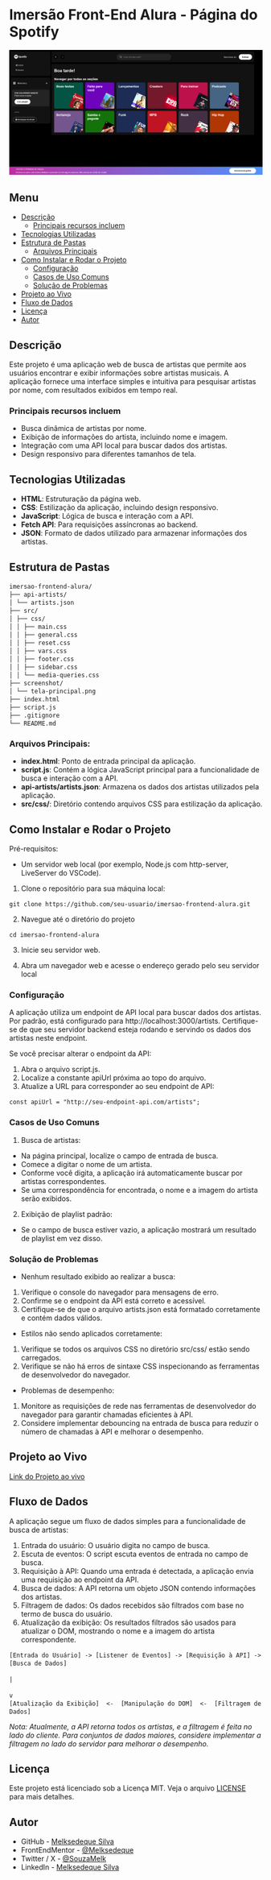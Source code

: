 # Imersão Front-End Alura - Página do Spotify

![Tela Principal](./screenshot/tela-principal.png)

## Menu

- [Descrição](#descrição)
  - [Principais recursos incluem](#principais-recursos-incluem)
- [Tecnologias Utilizadas](#tecnologias-utilizadas)
- [Estrutura de Pastas](#estrutura-de-pastas)
  - [Arquivos Principais](#arquivos-principais)
- [Como Instalar e Rodar o Projeto](#como-instalar-e-rodar-o-projeto)
  - [Configuração](#configuração)
  - [Casos de Uso Comuns](#casos-de-uso-comuns)
  - [Solução de Problemas](#solução-de-problemas)
- [Projeto ao Vivo](#projeto-ao-vivo)
- [Fluxo de Dados](#fluxo-de-dados)
- [Licença](#licença)
- [Autor](#autor)

## Descrição

Este projeto é uma aplicação web de busca de artistas que permite aos usuários encontrar e exibir informações sobre artistas musicais. A aplicação fornece uma interface simples e intuitiva para pesquisar artistas por nome, com resultados exibidos em tempo real.

### Principais recursos incluem

- Busca dinâmica de artistas por nome.
- Exibição de informações do artista, incluindo nome e imagem.
- Integração com uma API local para buscar dados dos artistas.
- Design responsivo para diferentes tamanhos de tela.

## Tecnologias Utilizadas

- **HTML**: Estruturação da página web.
- **CSS**: Estilização da aplicação, incluindo design responsivo.
- **JavaScript**: Lógica de busca e interação com a API.
- **Fetch API**: Para requisições assíncronas ao backend.
- **JSON**: Formato de dados utilizado para armazenar informações dos artistas.

## Estrutura de Pastas

```
imersao-frontend-alura/
├── api-artists/
│ └── artists.json
├── src/
│ ├── css/
│ │ ├── main.css
│ │ ├── general.css
│ │ ├── reset.css
│ │ ├── vars.css
│ │ ├── footer.css
│ │ ├── sidebar.css
│ │ └── media-queries.css
├── screenshot/
│ └── tela-principal.png
├── index.html
├── script.js
├── .gitignore
└── README.md
```

### Arquivos Principais:

- **index.html**: Ponto de entrada principal da aplicação.
- **script.js**: Contém a lógica JavaScript principal para a funcionalidade de busca e interação com a API.
- **api-artists/artists.json**: Armazena os dados dos artistas utilizados pela aplicação.
- **src/css/**: Diretório contendo arquivos CSS para estilização da aplicação.

## Como Instalar e Rodar o Projeto

Pré-requisitos:

- Um servidor web local (por exemplo, Node.js com http-server, LiveServer do VSCode).

1. Clone o repositório para sua máquina local:

```
git clone https://github.com/seu-usuario/imersao-frontend-alura.git
```

2. Navegue até o diretório do projeto

```
cd imersao-frontend-alura
```

3. Inicie seu servidor web.

4. Abra um navegador web e acesse o endereço gerado pelo seu servidor local

### Configuração

A aplicação utiliza um endpoint de API local para buscar dados dos artistas. Por padrão, está configurado para http://localhost:3000/artists. Certifique-se de que seu servidor backend esteja rodando e servindo os dados dos artistas neste endpoint.

Se você precisar alterar o endpoint da API:

1. Abra o arquivo script.js.
2. Localize a constante apiUrl próxima ao topo do arquivo.
3. Atualize a URL para corresponder ao seu endpoint de API:

```
const apiUrl = "http://seu-endpoint-api.com/artists";
```

### Casos de Uso Comuns

1. Busca de artistas:

- Na página principal, localize o campo de entrada de busca.
- Comece a digitar o nome de um artista.
- Conforme você digita, a aplicação irá automaticamente buscar por artistas correspondentes.
- Se uma correspondência for encontrada, o nome e a imagem do artista serão exibidos.

2. Exibição de playlist padrão:

- Se o campo de busca estiver vazio, a aplicação mostrará um resultado de playlist em vez disso.

### Solução de Problemas

- Nenhum resultado exibido ao realizar a busca:

1. Verifique o console do navegador para mensagens de erro.
2. Confirme se o endpoint da API está correto e acessível.
3. Certifique-se de que o arquivo artists.json está formatado corretamente e contém dados válidos.

- Estilos não sendo aplicados corretamente:

1. Verifique se todos os arquivos CSS no diretório src/css/ estão sendo carregados.
2. Verifique se não há erros de sintaxe CSS inspecionando as ferramentas de desenvolvedor do navegador.

- Problemas de desempenho:

1. Monitore as requisições de rede nas ferramentas de desenvolvedor do navegador para garantir chamadas eficientes à API.
2. Considere implementar debouncing na entrada de busca para reduzir o número de chamadas à API e melhorar o desempenho.

## Projeto ao Vivo

[Link do Projeto ao vivo]()

## Fluxo de Dados

A aplicação segue um fluxo de dados simples para a funcionalidade de busca de artistas:

1. Entrada do usuário: O usuário digita no campo de busca.
2. Escuta de eventos: O script escuta eventos de entrada no campo de busca.
3. Requisição à API: Quando uma entrada é detectada, a aplicação envia uma requisição ao endpoint da API.
4. Busca de dados: A API retorna um objeto JSON contendo informações dos artistas.
5. Filtragem de dados: Os dados recebidos são filtrados com base no termo de busca do usuário.
6. Atualização da exibição: Os resultados filtrados são usados para atualizar o DOM, mostrando o nome e a imagem do artista correspondente.

```
[Entrada do Usuário] -> [Listener de Eventos] -> [Requisição à API] -> [Busca de Dados]
                                                                           |
                                                                           v
[Atualização da Exibição]  <-  [Manipulação do DOM]  <-  [Filtragem de Dados]
```

_Nota: Atualmente, a API retorna todos os artistas, e a filtragem é feita no lado do cliente. Para conjuntos de dados maiores, considere implementar a filtragem no lado do servidor para melhorar o desempenho._

## Licença

Este projeto está licenciado sob a Licença MIT. Veja o arquivo [LICENSE](https://github.com/Melksedeque/imersao-dev-frontend?tab=MIT-1-ov-file) para mais detalhes.

## Autor

- GitHub - [Melksedeque Silva](https://github.com/Melksedeque/)
- FrontEndMentor - [@Melksedeque](https://www.frontendmentor.io/profile/Melksedeque)
- Twitter / X - [@SouzaMelk](https://x.com/SouzaMelk)
- LinkedIn - [Melksedeque Silva](https://www.linkedin.com/in/melksedeque-silva/)
